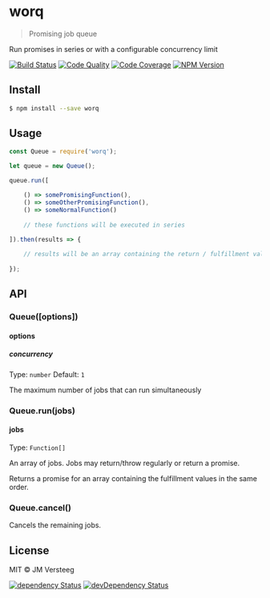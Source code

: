 # worq

> Promising job queue

Run promises in series or with a configurable concurrency limit

[![Build Status][travis-image]][travis-url]
[![Code Quality][codeclimate-image]][codeclimate-url]
[![Code Coverage][coveralls-image]][coveralls-url]
[![NPM Version][npm-image]][npm-url]

## Install

```bash
$ npm install --save worq
```

## Usage

```js
const Queue = require('worq');

let queue = new Queue();

queue.run([

    () => somePromisingFunction(),
    () => someOtherPromisingFunction(),
    () => someNormalFunction()
    
    // these functions will be executed in series
    
]).then(results => {

    // results will be an array containing the return / fulfillment values
    
});
```

## API

### Queue([options])

#### options

##### concurrency

Type: `number`
Default: `1`

The maximum number of jobs that can run simultaneously

### Queue.run(jobs)

#### jobs

Type: `Function[]`

An array of jobs. Jobs may return/throw regularly or return a promise.

Returns a promise for an array containing the fulfillment values in the same order.

### Queue.cancel()

Cancels the remaining jobs.

## License

MIT © JM Versteeg

[![dependency Status][david-image]][david-url]
[![devDependency Status][david-dev-image]][david-dev-url]

[travis-image]: https://img.shields.io/travis/jmversteeg/worq.svg?style=flat-square
[travis-url]: https://travis-ci.org/jmversteeg/worq

[codeclimate-image]: https://img.shields.io/codeclimate/github/jmversteeg/worq.svg?style=flat-square
[codeclimate-url]: https://codeclimate.com/github/jmversteeg/worq

[david-image]: https://img.shields.io/david/jmversteeg/worq.svg?style=flat-square
[david-url]: https://david-dm.org/jmversteeg/worq

[david-dev-image]: https://img.shields.io/david/dev/jmversteeg/worq.svg?style=flat-square
[david-dev-url]: https://david-dm.org/jmversteeg/worq#info=devDependencies

[coveralls-image]: https://img.shields.io/coveralls/jmversteeg/worq.svg?style=flat-square
[coveralls-url]: https://coveralls.io/r/jmversteeg/worq

[npm-image]: https://img.shields.io/npm/v/worq.svg?style=flat-square
[npm-url]: https://www.npmjs.com/package/worq
